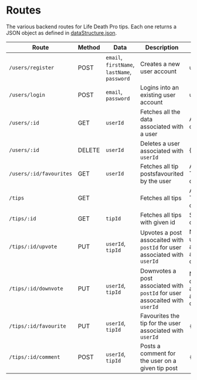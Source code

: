 # Routes

The various backend routes for Life Death Pro tips. Each one returns a JSON object as defined in [dataStructure.json](./dataStructure.json).

| **Route**               | **Method** | **Data**                                     | **Description**                                                             | **Returns**                                  |
| ----------------------- | ---------- | -------------------------------------------- | --------------------------------------------------------------------------- | -------------------------------------------- |
| `/users/register`       | POST       | `email`, `firstName`, `lastName`, `password` | Creates a new user account                                                  | `userId`                                     |
| `/users/login`          | POST       | `email`, `password`                          | Logins into an existing user account                                        | `userId`                                     |
| `/users/:id`            | GET        | `userId`                                     | Fetches all the data associated with a user                                 | A user object                                |
| `/users/:id`            | DELETE     | `userId`                                     | Deletes a user associated with `userId`                                     | {}                                           |
| `/users/:id/favourites` | GET        | `userId`                                     | Fetches all tip postsfavourited by the user                                 | Array of Tip objects                         |
| `/tips`                 | GET        |                                              | Fetches all tips                                                            | Array of Tip objects                         |
| `/tips/:id`             | GET        | `tipId`                                      | Fetches all tips with given id                                              | Single tip object                            |
| `/tips/:id/upvote`      | PUT        | `userId`, `tipId`                            | Upvotes a post assocaited with `postId` for user associated with `userId`   | Number of upvotes after action is complete   |
| `/tips/:id/downvote`    | PUT        | `userId`, `tipId`                            | Downvotes a post associated with `postId` for user assocaited with `userId` | Number of downvotes after action is complete |
| `/tips/:id/favourite`   | PUT        | `userId`, `tipId`                            | Favourites the tip for the user associated with `userId`                    | `{}`                                         |
| `/tips/:id/comment`     | POST       | `userId`, `tipId`                            | Posts a comment for the user on a given tip post                            | `{}`                                         |
